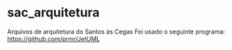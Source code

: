 # sac_arquitetura
Arquivos de arquitetura do Santos às Cegas
Foi usado o seguinte programa: https://github.com/prmr/JetUML
